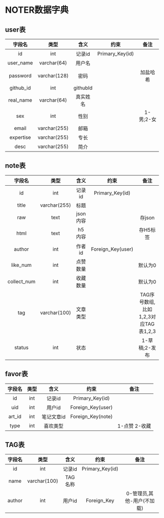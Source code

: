 # NOTER数据字典
## user表
|字段名|类型|含义|约束|备注|
| :--------: | :---: | :----: | :--------: | :--------: |
|id|int|记录id|Primary_Key(id)|  |
|user_name|varchar(64)|用户名| |  |
|password|varchar(128)|密码| | 加盐哈希 |
|github_id|int|githubId| | |
|real_name|varchar(64)|真实姓名| | |
|sex|int|性别| | 1-男;2-女 |
|email|varchar(255)|邮箱| | |
|expertise|varchar(255)|专长| | |
|desc|varchar(255)|简介| | |

## note表
|字段名|类型|含义|约束|备注|
| :--------: | :---: | :----: | :--------: | :--------:|
|id|int|记录id|Primary_Key(id)|  |
|title|varchar(255)|标题| |  |
|raw|text|json内容| | 存json |
|html|text|h5内容| | 存H5标签 |
|author|int|作者id| Foreign_Key(user) | |
|like_num|int|点赞数量| | 默认为0 |
|collect_num|int|收藏数量| | 默认为0 |
|tag|varchar(100)|文章类型| | TAG序号数组,比如1,2,3对应TAG表1,2,3 |
|status|int| 状态 | | 1-草稿;2-发布 |

## favor表
|字段名|类型|含义|约束|备注|
| :--------: | :---: | :----: | :--------: | :--------:|
| id | int | 记录id | Primary_Key(id) | |
| uid | int | 用户id| Foreign_Key(user)| |
| art_id | int | 笔记文章id | Foreign_Key(note) |
| type | int | 喜欢类型 | | 1-点赞 2-收藏 |

## TAG表
|字段名|类型|含义|约束|备注|
| :--------: | :---: | :----: | :--------: | :--------:|
| id | int | 记录id | Primary_Key(id) | |
| name | varchar(100) | TAG名称 | | |
| author | int | 用户id | Foreign_Key | 0-管理员,其他-用户(不加载) |
